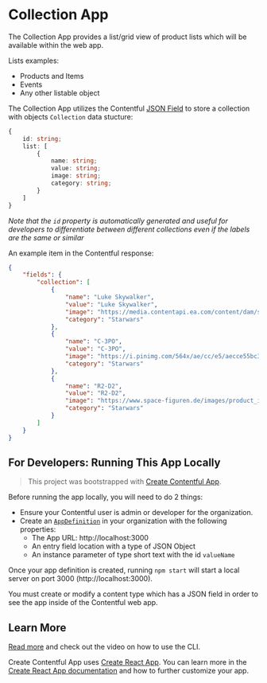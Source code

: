 # Collection App

The Collection App provides a list/grid view of product lists which will be available within the web app.

Lists examples:

-   Products and Items
-   Events
-   Any other listable object

The Collection App utilizes the Contentful [JSON Field](https://www.contentful.com/developers/docs/concepts/data-model/#:~:text=JSON%20Object) to store a collection with objects `Collection` data stucture:

```ts
{
    id: string;
    list: [
        {
            name: string;
            value: string;
            image: string;
            category: string;
        }
    ]
}
```

*Note that the `id` property is automatically generated and useful for developers
to differentiate between different collections even if the labels are the same or similar*

An example item in the Contentful response:

```json
{
    "fields": {
        "collection": [
            {
                "name": "Luke Skywalker",
                "value": "Luke Skywalker",
                "image": "https://media.contentapi.ea.com/content/dam/star-wars-battlefront-2/images/2019/08/swbf2-refresh-hero-large-heroes-page-luke-skywalker-16x9-xl.jpg.adapt.crop1x1.320w.jpg",
                "category": "Starwars"
            },
            {
                "name": "C-3PO",
                "value": "C-3PO",
                "image": "https://i.pinimg.com/564x/ae/cc/e5/aecce55bc3c39e0a4f9109e619a8806c.jpg",
                "category": "Starwars"
            },
            {
                "name": "R2-D2",
                "value": "R2-D2",
                "image": "https://www.space-figuren.de/images/product_images/info_images/9696_0.jpg",
                "category": "Starwars"
            }
        ]
    }
}
```

## For Developers: Running This App Locally

> This project was bootstrapped with [Create Contentful App](https://github.com/contentful/create-contentful-app).

Before running the app locally, you will need to do 2 things:
* Ensure your Contentful user is admin or developer for the organization.
* Create an [`AppDefinition`](https://www.contentful.com/developers/docs/extensibility/app-framework/app-definition/)
in your organization with the following properties:
    * The App URL: http://localhost:3000
    * An entry field location with a type of JSON Object
    * An instance parameter of type short text with the id `valueName`

Once your app definition is created, running `npm start` will start a local server on
port 3000 (http://localhost:3000).

You must create or modify a content type which has a JSON field in order to see the app
inside of the Contentful web app.

## Learn More

[Read more](https://www.contentful.com/developers/docs/extensibility/app-framework/create-contentful-app/) and check out the video on how to use the CLI.

Create Contentful App uses [Create React App](https://create-react-app.dev/). You can learn more in the [Create React App documentation](https://facebook.github.io/create-react-app/docs/getting-started) and how to further customize your app.
